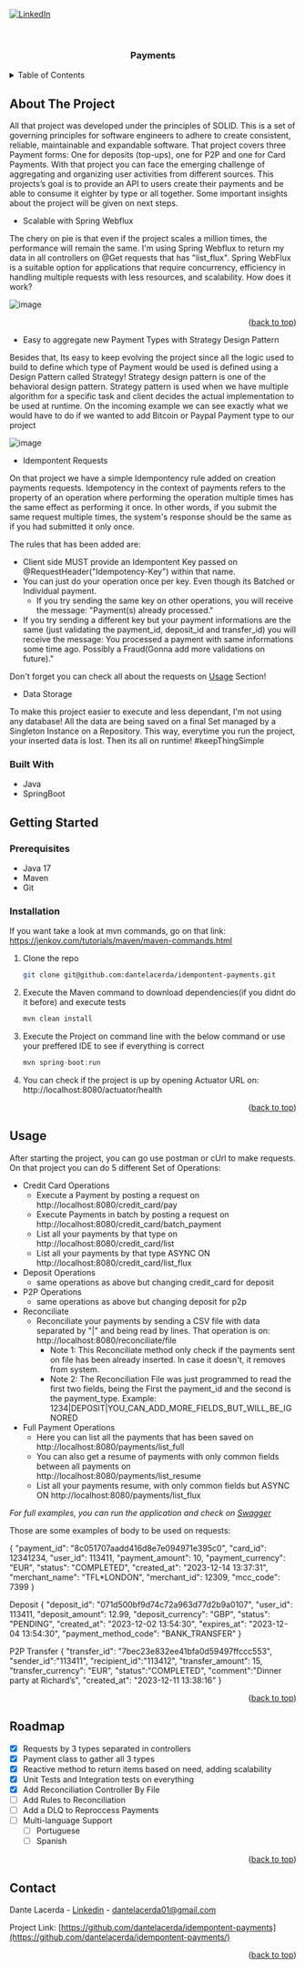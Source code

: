 <a name="readme-top"></a>

[![LinkedIn][linkedin-shield]][linkedin-url]



<!-- PROJECT LOGO -->
<br />
<div align="center">

  <h3 align="center">Payments</h3>
</div>



<!-- TABLE OF CONTENTS -->
<details>
  <summary>Table of Contents</summary>
  <ol>
    <li>
      <a href="#about-the-project">About The Project</a>
      <ul>
        <li><a href="#built-with">Built With</a></li>
      </ul>
    </li>
    <li>
      <a href="#getting-started">Getting Started</a>
      <ul>
        <li><a href="#prerequisites">Prerequisites</a></li>
        <li><a href="#installation">Installation</a></li>
      </ul>
    </li>
    <li><a href="#usage">Usage</a></li>
    <li><a href="#roadmap">Roadmap</a></li>
    <li><a href="#contact">Contact</a></li>
    
  </ol>
</details>



<!-- ABOUT THE PROJECT -->
## About The Project

All that project was developed under the principles of SOLID. This is a set of governing principles for software engineers to adhere to create consistent, reliable, maintainable and expandable software. That project covers three Payment forms: One for deposits (top-ups),
one for P2P and one for Card Payments. With that project you can face the emerging challenge of aggregating and organizing user
activities from different sources. 
This projects’s goal is to provide an API to users create their payments and be able to consume it eighter by type or all together. Some important insights about the project will be given on next steps.

- Scalable with Spring Webflux

  
The chery on pie is that even if the project scales a million times, the performance will remain the same. I'm using Spring Webflux to return my data in all controllers on @Get requests that has "list_flux". Spring WebFlux is a suitable option for applications that require concurrency, efficiency in handling multiple requests with less resources, and scalability. How does it work?

![image](https://github.com/dantelacerda/idempontent-payments/assets/21350677/db789d02-2c1a-4ee1-9f05-212ab55eaf06)
<p align="right">(<a href="#readme-top">back to top</a>)</p>


- Easy to aggregate new Payment Types with Strategy Design Pattern


Besides that, Its easy to keep evolving the project since all the logic used to build to define which type of Payment would be used is defined using a Design Pattern called Strategy! Strategy design pattern is one of the behavioral design pattern. Strategy pattern is used when we have multiple algorithm for a specific task and client decides the actual implementation to be used at runtime. On the incoming example we can see exactly what we would have to do if we wanted to add Bitcoin or Paypal Payment type to our project

![image](https://github.com/dantelacerda/idempontent-payments/assets/21350677/d0e7879b-a87d-4727-9a1f-5d8c007c2c46)


- Idempontent Requests


On that project we have a simple Idempontency rule added on creation payments requests. Idempotency in the context of payments refers to the property of an operation where performing the operation multiple times has the same effect as performing it once. In other words, if you submit the same request multiple times, the system's response should be the same as if you had submitted it only once.

The rules that has been added are:
* Client side MUST provide an Idempontent Key passed on @RequestHeader("Idempotency-Key") within that name.
* You can just do your operation once per key. Even though its Batched or Individual payment.
  * If you try sending the same key on other operations, you will receive the message: "Payment(s) already processed."
* If you try sending a different key but your payment informations are the same (just validating the payment_id, deposit_id and transfer_id) you will receive the message: You processed a payment with same informations some time ago. Possibly a Fraud(Gonna add more validations on future)."

Don't forget you can check all about the requests on <a href="#usage">Usage</a> Section!



- Data Storage


To make this project easier to execute and less dependant, I'm not using any database! All the data are being saved on a final Set<Object> managed by a Singleton Instance on a Repository. This way, everytime you run the project, your inserted data is lost. Then its all on runtime! #keepThingSimple
### Built With

* Java
* SpringBoot


<!-- GETTING STARTED -->
## Getting Started

### Prerequisites

* Java 17
* Maven
* Git
 
### Installation

If you want take a look at mvn commands, go on that link: 
https://jenkov.com/tutorials/maven/maven-commands.html

1. Clone the repo
   ```sh
   git clone git@github.com:dantelacerda/idempontent-payments.git
   ```
2. Execute the Maven command to download dependencies(if you didnt do it before) and execute tests
   ```sh
   mvn clean install
   ```
3. Execute the Project on command line with the below command or use your preffered IDE to see if everything is correct
   ```js
   mvn spring-boot:run
   ```
4. You can check if the project is up by opening Actuator URL on:
http://localhost:8080/actuator/health

<p align="right">(<a href="#readme-top">back to top</a>)</p>



<!-- USAGE EXAMPLES -->
## Usage

After starting the project, you can go use postman or cUrl to make requests. On that project you can do 5 different Set of Operations:

* Credit Card Operations
  * Execute a Payment by posting a request on http://localhost:8080/credit_card/pay
  * Execute Payments in batch by posting a request on http://localhost:8080/credit_card/batch_payment
  * List all your payments by that type on http://localhost:8080/credit_card/list
  * List all your payments by that type ASYNC ON http://localhost:8080/credit_card/list_flux
* Deposit Operations
  * same operations as above but changing credit_card for deposit  
* P2P Operations
  * same operations as above but changing deposit for p2p
* Reconciliate
  * Reconciliate your payments by sending a CSV file with data separated by "|" and being read by lines. That operation is on: http://localhost:8080/reconciliate/file
    * Note 1: This Reconciliate method only check if the payments sent on file has been already inserted. In case it doesn't, it removes from system.
    * Note 2: The Reconciliation File was just programmed to read the first two fields, being the First the payment_id and the second is the payment_type. Example:   1234|DEPOSIT|YOU_CAN_ADD_MORE_FIELDS_BUT_WILL_BE_IGNORED
* Full Payment Operations
  * Here you can list all the payments that has been saved on  http://localhost:8080/payments/list_full
  * You can also get a resume of payments with only common fields between all payments on http://localhost:8080/payments/list_resume
  * List all your payments resume, with only common fields but ASYNC ON http://localhost:8080/payments/list_flux


_For full examples, you can run the application and check on [Swagger](http://localhost:8080/swagger-ui/index.html)_


Those are some examples of body to be used on requests:


{
"payment_id": "8c051707aadd416d8e7e094971e395c0",
"card_id": 12341234,
"user_id": 113411,
"payment_amount": 10,
"payment_currency": "EUR",
"status": "COMPLETED",
"created_at": "2023-12-14 13:37:31",
"merchant_name": "TFL*LONDON",
"merchant_id": 12309,
"mcc_code": 7399
}

Deposit
{
"deposit_id": "071d500bf9d74c72a963d77d2b9a0107",
"user_id": 113411,
"deposit_amount": 12.99,
"deposit_currency": "GBP",
"status": "PENDING",
"created_at": "2023-12-02 13:54:30",
"expires_at": "2023-12-04 13:54:30",
"payment_method_code": "BANK_TRANSFER"
}

P2P Transfer
{
"transfer_id": "7bec23e832ee41bfa0d59497ffccc553",
"sender_id":"113411",
"recipient_id":"113412",
"transfer_amount": 15,
"transfer_currency": "EUR",
"status":"COMPLETED",
"comment":"Dinner party at Richard’s",
"created_at": "2023-12-11 13:38:16"
}
<p align="right">(<a href="#readme-top">back to top</a>)</p>



<!-- ROADMAP -->
## Roadmap

- [x] Requests by 3 types separated in controllers
- [x] Payment class to gather all 3 types
- [x] Reactive method to return items based on need, adding scalability
- [x] Unit Tests and Integration tests on everything
- [x] Add Reconciliation Controller By File
- [ ] Add Rules to Reconciliation
- [ ] Add a DLQ to Reproccess Payments
- [ ] Multi-language Support
    - [ ] Portuguese
    - [ ] Spanish

<p align="right">(<a href="#readme-top">back to top</a>)</p>

<!-- CONTACT -->
## Contact

Dante Lacerda - [Linkedin](https://www.linkedin.com/in/dantelacerda/) - dantelacerda01@gmail.com

Project Link: [https://github.com/dantelacerda/idempontent-payments](https://github.com/dantelacerda/idempontent-payments/)

<p align="right">(<a href="#readme-top">back to top</a>)</p>



[linkedin-shield]: https://img.shields.io/badge/-LinkedIn-black.svg?style=for-the-badge&logo=linkedin&colorB=555
[linkedin-url]: https://www.linkedin.com/in/dantelacerda/
[Java-url]: https://www.java.com/pt-BR/
[Java-badge]: https://www.oracle.com/a/tech/img/rc10-java-badge-3.png
[Springboot-url]: https://spring.io/projects/spring-boot
